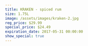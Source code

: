 ```yaml
---
title: KRAKEN - spiced rum
size: 1.75L
image: /assets/images/kraken-2.jpg
reg_price: $29.99
special_price: $24.49
expiration_date: 2017-05-31 00:00:00
show_special: true
---
```



